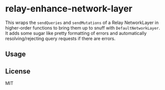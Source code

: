 relay-enhance-network-layer
==========

This wraps the `sendQueries` and `sendMutations` of a Relay NetworkLayer in higher-order functions to bring them up to snuff with `DefaultNetworkLayer`. It adds some sugar like pretty formatting of errors and automatically resolving/rejecting query requests if there are errors.

## Usage

## License
MIT
